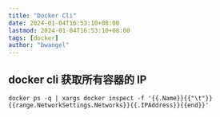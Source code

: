 ```yaml
---
title: "Docker Cli"
date: 2024-01-04T16:53:10+08:00
lastmod: 2024-01-04T16:53:10+08:00
tags: [docker]
author: "bwangel"
---
```


## docker cli 获取所有容器的 IP

```
docker ps -q | xargs docker inspect -f '{{.Name}}{{"\t"}}{{range.NetworkSettings.Networks}}{{.IPAddress}}{{end}}'
```
